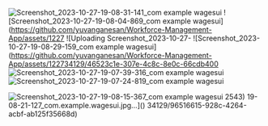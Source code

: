![Screenshot_2023-10-27-19-08-31-141_com example wagesui](https://github.com/yuvanganesan/Workforce-Management-App/assets/122734129/2229d4c9-4b19-49a0-9ec4-17ed0a041f1e)
![Screenshot_2023-10-27-19-08-04-869_com example wagesui](https://github.com/yuvanganesan/Workforce-Management-App/assets/1227
![Uploading Screenshot_2023-10-27-
![Screenshot_2023-10-27-19-08-29-159_com example wagesui](https://github.com/yuvanganesan/Workforce-Management-App/assets/122734129/46523c1e-307e-4c8c-8e0c-66cdb400
![Screenshot_2023-10-27-19-07-39-316_com example wagesui](https://github.com/yuvanganesan/Workforce-Management-App/assets/122734129/db140032-767d-458d-83e1-16ce888b5a51)
![Screenshot_2023-10-27-19-07-24-819_com example wagesui](https://github.com/yuvanganesan/Workforce-Management-App/assets/122734129/c12d5025-f9d4-434c-a8db-1f037fc9c446)

![Screenshot_2023-10-27-19-08-15-367_com example wagesui](https://github.com/yuvanganesan/Workforce-Management-App/assets/122734129/6946c2aa-27c6-4fd8-be80-55f92f022426)
2543)
19-08-21-127_com.example.wagesui.jpg…]()
34129/96516615-928c-4264-acbf-ab125f35668d)
